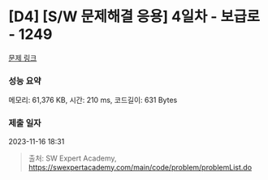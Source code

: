 # [D4] [S/W 문제해결 응용] 4일차 - 보급로 - 1249 

[문제 링크](https://swexpertacademy.com/main/code/problem/problemDetail.do?contestProbId=AV15QRX6APsCFAYD) 

### 성능 요약

메모리: 61,376 KB, 시간: 210 ms, 코드길이: 631 Bytes

### 제출 일자

2023-11-16 18:31



> 출처: SW Expert Academy, https://swexpertacademy.com/main/code/problem/problemList.do